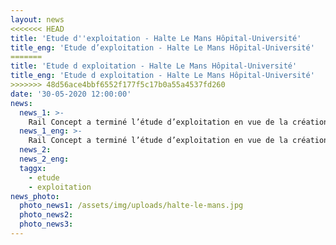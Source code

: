 ```yaml
---
layout: news
<<<<<<< HEAD
title: 'Etude d''exploitation - Halte Le Mans Hôpital-Université'
title_eng: 'Etude d’exploitation - Halte Le Mans Hôpital-Université'
=======
title: 'Etude d exploitation - Halte Le Mans Hôpital-Université'
title_eng: 'Etude d exploitation - Halte Le Mans Hôpital-Université'
>>>>>>> 48d56ace4bbf6552f177f5c17b0a55a4537fd260
date: '30-05-2020 12:00:00'
news:
  news_1: >-
    Rail Concept a terminé l’étude d’exploitation en vue de la création de la halte Le Mans Hôpital-Université. Afin d’améliorer la desserte péri-urbaine du Mans, la Région Pays de la Loire et la communauté urbaine Le Mans Métropole ont décidé de créer une nouvelle halte en interconnexion avec la ligne 1 du tramway sur le tronc commun aux lignes Le Mans – Laval et Le Mans – Alençon. La mise en service prévue pour aout 2023. Cette halte permettra d’améliorer la desserte du centre hospitalier du Mans et du campus universitaire. SNCF Réseau a confié à Rail Concept le soin d’analyser dans le détail les conséquences en termes d’exploitation de cette nouvelle halte et de définir les normes de tracés à utiliser par les horairistes. Nous avons ainsi réalisé une modélisation fine du nœud du Mans et des axes le desservant ainsi que des plans transport actuels et en situation de projet. Nous remercions nos différents interlocuteurs de SNCF Réseau pour leur confiance : Elisabeth Guilbot, Florent Guery, Benoit Desjardins, Erick Etroukang et Richard Hervé. Nous remercions aussi les différentes personnes de la Régions qui ont suivi l’étude : Adrian Friedrich, Youness Hdaddou et Fabienne Ploux.
  news_1_eng: >-  
    Rail Concept a terminé l’étude d’exploitation en vue de la création de la halte Le Mans Hôpital-Université. Afin d’améliorer la desserte péri-urbaine du Mans, la Région Pays de la Loire et la communauté urbaine Le Mans Métropole ont décidé de créer une nouvelle halte en interconnexion avec la ligne 1 du tramway sur le tronc commun aux lignes Le Mans – Laval et Le Mans – Alençon. La mise en service prévue pour aout 2023. Cette halte permettra d’améliorer la desserte du centre hospitalier du Mans et du campus universitaire. SNCF Réseau a confié à Rail Concept le soin d’analyser dans le détail les conséquences en termes d’exploitation de cette nouvelle halte et de définir les normes de tracés à utiliser par les horairistes. Nous avons ainsi réalisé une modélisation fine du nœud du Mans et des axes le desservant ainsi que des plans transport actuels et en situation de projet. Nous remercions nos différents interlocuteurs de SNCF Réseau pour leur confiance : Elisabeth Guilbot, Florent Guery, Benoit Desjardins, Erick Etroukang et Richard Hervé. Nous remercions aussi les différentes personnes de la Régions qui ont suivi l’étude : Adrian Friedrich, Youness Hdaddou et Fabienne Ploux.
  news_2:
  news_2_eng:
  taggx:
    - etude
    - exploitation
news_photo:
  photo_news1: /assets/img/uploads/halte-le-mans.jpg
  photo_news2:
  photo_news3:
---
```

